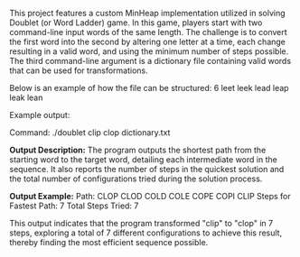 
This project features a custom MinHeap implementation utilized in solving Doublet (or Word Ladder) game. 
In this game, players start with two command-line input words of the same length. The challenge is to convert the 
first word into the second by altering one letter at a time, each change resulting in a valid word, and using the 
minimum number of steps possible. The third command-line argument is a dictionary file containing valid words that 
can be used for transformations.

Below is an example of how the file can be structured: 
6
leet
leek
lead
leap
leak
lean

Example output: 

Command: ./doublet clip clop dictionary.txt

**Output Description:**
The program outputs the shortest path from the starting word to the target word, detailing each intermediate word 
in the sequence. It also reports the number of steps in the quickest solution and the total number of configurations 
tried during the solution process.

**Output Example:**
Path: CLOP CLOD COLD COLE COPE COPI CLIP
Steps for Fastest Path: 7
Total Steps Tried: 7

This output indicates that the program transformed "clip" to "clop" in 7 steps, exploring a total of 7 different 
configurations to achieve this result, thereby finding the most efficient sequence possible.
